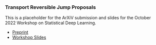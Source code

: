 ### Transport Reversible Jump Proposals

This is a placeholder for the ArXiV submission and slides for the October 2022 Workshop on Statistical Deep Learning.

- [Preprint](arxiv_trjp.pdf)
- [Workshop Slides](slides.pdf)
